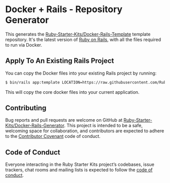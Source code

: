 # Docker + Rails - Repository Generator

This generates the [Ruby-Starter-Kits/Docker-Rails-Template](https://github.com/Ruby-Starter-Kits/Docker-Rails-Template) template repository. It's the latest version of [Ruby on Rails](https://rubyonrails.org/), with all the files required to run via Docker.

## Apply To An Existing Rails Project

You can copy the Docker files into your existing Rails project by running:

```bash
$ bin/rails app:template LOCATION=https://raw.githubusercontent.com/Ruby-Starter-Kits/Docker-Rails-Generator/master/template.rb
```

This will copy the core docker files into your current application.

## Contributing

Bug reports and pull requests are welcome on GitHub at [Ruby-Starter-Kits/Docker-Rails-Generator](https://github.com/Ruby-Starter-Kits/Docker-Rails-Generator). This project is intended to be a safe, welcoming space for collaboration, and contributors are expected to adhere to the [Contributor Covenant](http://contributor-covenant.org) code of conduct.

## Code of Conduct

Everyone interacting in the Ruby Starter Kits project’s codebases, issue trackers, chat rooms and mailing lists is expected to follow the [code of conduct](https://github.com/Ruby-Starter-Kits/Docker-Rails-Generator/blob/master/CODE_OF_CONDUCT.md).
